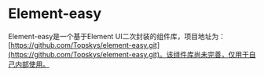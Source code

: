 # Element-easy
Element-easy是一个基于Element UI二次封装的组件库，项目地址为：[https://github.com/Topskys/element-easy.git](https://github.com/Topskys/element-easy.git)。该组件库尚未完善，仅用于自己内部使用。